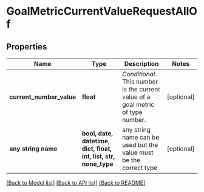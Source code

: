 # GoalMetricCurrentValueRequestAllOf


## Properties
Name | Type | Description | Notes
------------ | ------------- | ------------- | -------------
**current_number_value** | **float** | *Conditional*. This number is the current value of a goal metric of type number. | [optional] 
**any string name** | **bool, date, datetime, dict, float, int, list, str, none_type** | any string name can be used but the value must be the correct type | [optional]

[[Back to Model list]](../README.md#documentation-for-models) [[Back to API list]](../README.md#documentation-for-api-endpoints) [[Back to README]](../README.md)


